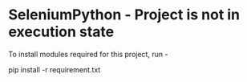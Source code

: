 # SeleniumPython - Project is not in execution state

To install modules required for this project, run -
 
pip install -r requirement.txt